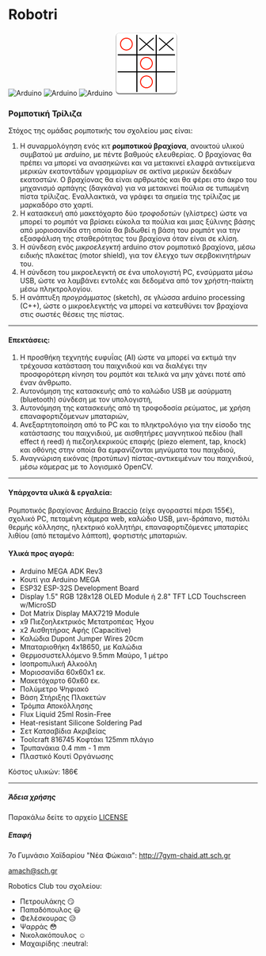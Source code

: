 # Robotri
![Arduino](https://res-1.cloudinary.com/crunchbase-production/image/upload/c_lpad,h_120,w_120,f_auto,b_white,q_auto:eco/v1397183645/50bf4fee6f1194cbd5064a4342c4ab75.png "Logo1") 
![Arduino](http://www.i2clipart.com/cliparts/1/4/8/7/clipart-open-source-harware-logo-1487.png "Logo2")
![Arduino](https://dl.myket.ir/newresizing/resize/medium/png/icon/com.starktech.cpf_arm_fcb4e631-1b58-497c-97ab-d8c80cfe7f9f_.png "Logo3")
![Arduino](https://github.com/amachg/Robotri/blob/master/τρίλιζα.png "Logo4")

### Ρομποτική Τρίλιζα  
Στόχος της ομάδας ρομποτικής του σχολείου μας είναι:
1. Η συναρμολόγηση ενός κιτ **ρομποτικού βραχίονα**, ανοικτού υλικού συμβατού με *arduino*, με πέντε βαθμούς ελευθερίας. Ο βραχίονας θα πρέπει να μπορεί να ανασηκώνει και να μετακινεί ελαφρά αντικείμενα μερικών εκατοντάδων γραμμαρίων σε ακτίνα μερικών δεκάδων εκατοστών. Ο βραχίονας θα είναι αρθρωτός και θα φέρει στο άκρο του μηχανισμό αρπάγης (δαγκάνα) για να μετακινεί πούλια σε τυπωμένη πίστα τρίλιζας.
Εναλλακτικά, να γράφει τα σημεία της τρίλιζας με μαρκαδόρο στο χαρτί.
2. Η κατασκευή από μακετόχαρτο δύο *τροφοδοτών* (γλίστρες) ώστε να μπορεί το ρομπότ να βρίσκει εύκολα τα πούλια και μιας ξύλινης βάσης από μοριοσανίδα στη οποία θα βιδωθεί η βάση του ρομπότ για την εξασφάλιση της σταθερότητας του βραχίονα όταν είναι σε κλίση.
3. Η σύνδεση ενός *μικροελεγκτή* arduino στον ρομποτικό βραχίονα, μέσω ειδικής πλακέτας (motor shield), για τον έλεγχο των σερβοκινητήρων του.
4. Η σύνδεση του μικροελεγκτή σε ένα υπολογιστή PC, ενσύρματα μέσω USB, ώστε να λαμβάνει εντολές και δεδομένα από τον χρήστη-παίκτη μέσω πληκτρολογίου.
5. Η ανάπτυξη *προγράμματος* (sketch), σε γλώσσα arduino processing (C++), ώστε ο μικροελεγκτής να μπορεί να κατευθύνει τον βραχίονα στις σωστές θέσεις της πίστας.
---
#### Επεκτάσεις:
1. Η προσθήκη τεχνητής ευφυΐας (AI) ώστε να μπορεί να εκτιμά την τρέχουσα κατάσταση του παιχνιδιού και να διαλέγει την προσφορότερη κίνηση του ρομπότ και τελικά να μην χάνει ποτέ από έναν άνθρωπο.
2. Αυτονόμηση της κατασκευής από το καλώδιο USB με ασύρματη (bluetooth) σύνδεση με τον υπολογιστή,
3. Αυτονόμηση της κατασκευής από τη τροφοδοσία ρεύματος, με χρήση επαναφορτιζόμενων μπαταριών,
4. Ανεξαρτητοποίηση από το PC και το πληκτρολόγιο για την είσοδο της κατάστασης του παιχνιδιού, με αισθητήρες μαγνητικού πεδίου (hall effect ή reed) ή πιεζοηλεκρικούς επαφής (piezo element, tap, knock) και οθόνης στην οποία θα εμφανίζονται μηνύματα του παιχιδιού,
5. Αναγνώριση εικόνας (προτύπων) πίστας-αντικειμένων του παιχνιδιού, μέσω κάμερας με το λογισμικό OpenCV.
---
#### Υπάρχοντα υλικά & εργαλεία:
Ρομποτικός βραχίονας [Arduino Braccio](https://store.arduino.cc/braccio-bundle) (είχε αγοραστεί πέρσι 155€),
σχολικό PC, πεταμένη κάμερα web, καλώδιο USB, μινι-δράπανο, πιστόλι θερμής κόλλησης, ηλεκτρικό κολλητήρι, επαναφορτιζόμενες μπαταρίες λιθίου (από πεταμένο λάπτοπ), φορτιστής μπαταριών.

#### Υλικά προς αγορά:
* Arduino MEGA ADK Rev3
* Κουτί για Arduino MEGA
* ESP32 ESP-32S Development Board
* Display 1.5" RGB 128x128 OLED Module ή 2.8" TFT LCD Touchscreen w/MicroSD
* Dot Matrix Display MAX7219 Module
* x9 Πιεζοηλεκτρικός Μετατροπέας Ήχου
* x2 Αισθητήρας Αφής (Capacitive)
* Καλώδια Dupont Jumper Wires 20cm
* Μπαταριοθήκη 4x18650, με Καλώδια
* Θερμοσυστελλόμενο 9.5mm Μαύρο, 1 μέτρο
* Ισοπροπυλική Αλκοόλη 
* Μοριοσανίδα 60x60x1 εκ.
* Μακετόχαρτο 60x60 εκ.
* Πολύμετρο Ψηφιακό
* Βάση Στήριξης Πλακετών
* Τρόμπα Αποκόλλησης
* Flux Liquid 25ml Rosin-Free
* Heat-resistant Silicone Soldering Pad
* Σετ Κατσαβίδια Ακριβείας
* Toolcraft 816745 Κοφτάκι 125mm πλάγιο
* Τρυπανάκια 0.4 mm - 1 mm 
* Πλαστικό Κουτί Οργάνωσης

Κόστος υλικών: 186€

---
##### Άδεια χρήσης

Παρακάλω δείτε το αρχείο [LICENSE](https://github.com/amachg/Robotri/blob/master/LICENSE)

##### Επαφή
7ο Γυμνάσιο Χαϊδαρίου "Νέα Φώκαια": http://7gym-chaid.att.sch.gr

amach@sch.gr

Robotics Club του σχολείου:
* Πετρουλάκης :smirk:
* Παπαδόπουλος :smiley:
* Φελέσκουρας :disappointed_relieved:
* Ψαρράς :flushed:
* Νικολακόπουλος :relaxed:
* Μαχαιρίδης :neutral:
